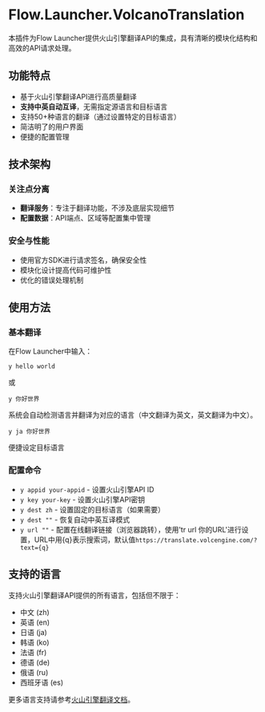 # Flow.Launcher.VolcanoTranslation


本插件为Flow Launcher提供火山引擎翻译API的集成，具有清晰的模块化结构和高效的API请求处理。

## 功能特点

- 基于火山引擎翻译API进行高质量翻译
- **支持中英自动互译**，无需指定源语言和目标语言
- 支持50+种语言的翻译（通过设置特定的目标语言）
- 简洁明了的用户界面
- 便捷的配置管理

## 技术架构

### 关注点分离

- **翻译服务**：专注于翻译功能，不涉及底层实现细节
- **配置数据**：API端点、区域等配置集中管理

### 安全与性能

- 使用官方SDK进行请求签名，确保安全性
- 模块化设计提高代码可维护性
- 优化的错误处理机制

## 使用方法

### 基本翻译

在Flow Launcher中输入：
```
y hello world
```
或
```
y 你好世界
```
系统会自动检测语言并翻译为对应的语言（中文翻译为英文，英文翻译为中文）。


```
y ja 你好世界
```
便捷设定目标语言


### 配置命令

- `y appid your-appid` - 设置火山引擎API ID
- `y key your-key` - 设置火山引擎API密钥
- `y dest zh` - 设置固定的目标语言（如果需要）
- `y dest ""` - 恢复自动中英互译模式
- `y url ""` - 配置在线翻译链接（浏览器跳转），使用'tr url 你的URL'进行设置，URL中用{q}表示搜索词，默认值`https://translate.volcengine.com/?text={q}`
## 支持的语言

支持火山引擎翻译API提供的所有语言，包括但不限于：

- 中文 (zh)
- 英语 (en)
- 日语 (ja)
- 韩语 (ko)
- 法语 (fr)
- 德语 (de)
- 俄语 (ru)
- 西班牙语 (es)

更多语言支持请参考[火山引擎翻译文档](https://www.volcengine.com/docs/4640/35107)。 